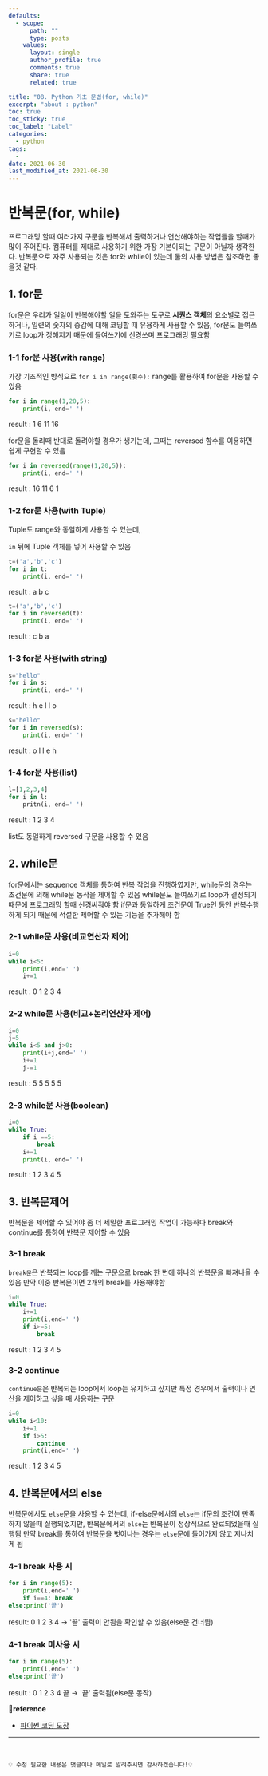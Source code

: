 ```yaml
---
defaults:
  - scope:
      path: ""
      type: posts
    values:
      layout: single
      author_profile: true
      comments: true
      share: true
      related: true

title: "08. Python 기초 문법(for, while)"
excerpt: "about : python"
toc: true
toc_sticky: true
toc_label: "Label"
categories:
  - python
tags:
  - 
date: 2021-06-30
last_modified_at: 2021-06-30
---
```


# 반복문(for, while)

프로그래밍 할때 여러가지 구문을 반복해서 출력하거나 연산해야하는 작업들을 할때가 많이 주어진다. 컴퓨터를 제대로 사용하기 위한 가장 기본이되는 구문이 아닐까 생각한다. 반복문으로 자주 사용되는 것은 for와 while이 있는데 둘의 사용 방법은 참조하면 좋을것 같다.

## 1. for문

for문은 우리가 일일이 반복해야할 일을 도와주는 도구로 **시퀀스 객체**의 요소별로 접근하거나, 일련의 숫자의 증감에 대해 코딩할 때 유용하게 사용할 수 있음, for문도 들여쓰기로 loop가 정해지기 때문에 들여쓰기에 신경쓰며 프로그래밍 필요함

### 1-1 for문 사용(with range)

가장 기초적인 방식으로 `for i in range(횟수):` range를 활용하여 for문을 사용할 수 있음

```python
for i in range(1,20,5):
    print(i, end=' ')
```
result : 1 6 11 16

for문을 돌리때 반대로 돌려야할 경우가 생기는데, 그때는 reversed 함수를 이용하면 쉽게 구현할 수 있음

```python
for i in reversed(range(1,20,5)):
    print(i, end=' ')
```
result : 16 11 6 1


### 1-2 for문 사용(with Tuple)

Tuple도 range와 동일하게 사용할 수 있는데, 

`in` 뒤에 Tuple 객체를 넣어 사용할 수 있음

```python
t=('a','b','c')
for i in t:
    print(i, end=' ')
```
result : a b c

```python
t=('a','b','c')
for i in reversed(t):
    print(i, end=' ')
```
result : c b a

### 1-3 for문 사용(with string)

```python
s="hello"
for i in s:
    print(i, end=' ')
```
result : h e l l o

```python
s="hello"
for i in reversed(s):
    print(i, end=' ')
```
result : o l l e h

### 1-4 for문 사용(list)

```python
l=[1,2,3,4]
for i in l:
    pritn(i, end=' ')
```
result : 1 2 3 4

list도 동일하게 reversed 구문을 사용할 수 있음

## 2. while문

for문에서는 sequence 객체를 통하여 반복 작업을 진행하였지만, while문의 경우는 조건문에 의해 while문 동작을 제어할 수 있음
while문도 들여쓰기로 loop가 결정되기 때문에 프로그래밍 할때 신경써줘야 함
if문과 동일하게 조건문이 True인 동안 반복수행하게 되기 때문에 적절한 제어할 수 있는 기능을 추가해야 함

### 2-1 while문 사용(비교연산자 제어)

```python
i=0
while i<5:
    print(i,end=' ')
    i+=1
```
result : 0 1 2 3 4

### 2-2 while문 사용(비교+논리연산자 제어)

```python
i=0
j=5
while i<5 and j>0:
    print(i+j,end=' ')
    i+=1
    j-=1
```
result : 5 5 5 5 5

### 2-3 while문 사용(boolean)

```python
i=0
while True:
    if i ==5:
        break
    i+=1
    print(i, end=' ')
```
result : 1 2 3 4 5 


## 3. 반복문제어

반복문을 제어할 수 있어야 좀 더 세밀한 프로그래밍 작업이 가능하다 
break와 continue를 통하여 반복문 제어할 수 있음

### 3-1 break

`break문`은 반복되는 loop를 깨는 구문으로 break 한 번에 하나의 반복문을 빠져나올 수 있음
만약 이중 반복문이면 2개의 break를 사용해야함

```python
i=0
while True:
    i+=1
    print(i,end=' ')
    if i>=5:
        break
```
result : 1 2 3 4 5


### 3-2 continue

`continue문`은 반복되는 loop에서 loop는 유지하고 싶지만 특정 경우에서 출력이나 연산을 제어하고 싶을 때 사용하는 구문

```python
i=0
while i<10:
    i+=1
    if i>5:
        continue
    print(i,end=' ')
```
result : 1 2 3 4 5

## 4. 반복문에서의 else

반복문에서도 `else`문을 사용할 수 있는데, if-else문에서의 `else`는 if문의 조건이 만족하지 않을때 실행되었지만, 
반복문에서의 `else`는 반복문이 정상적으로 완료되었을때 실행됨
만약 break를 통하여 반복문을 벗어나는 경우는 `else`문에 들어가지 않고 지나치게 됨

### 4-1 break 사용 시

```python
for i in range(5):
    print(i,end=' ')
    if i==4: break
else:print('끝')
```
result: 0 1 2 3 4  → '끝' 출력이 안됨을 확인할 수 있음(else문 건너뜀)

### 4-1 break 미사용 시

```python
for i in range(5):
    print(i,end=' ')
else:print('끝')
```
result : 0 1 2 3 4 끝  → '끝' 출력됨(else문 동작)

**📌reference**
- [파이썬 코딩 도장](https://dojang.io/course/view.php?id=7)

---
<br>

```
💡 수정 필요한 내용은 댓글이나 메일로 알려주시면 감사하겠습니다!💡 
```